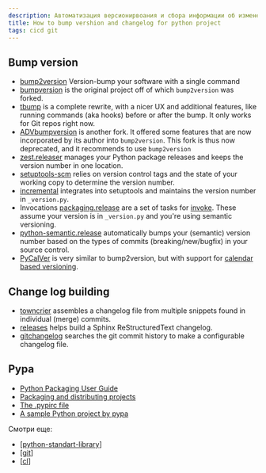 ```yaml
---
description: Автоматизация версионирвоания и сбора информации об измененеиях
title: How to bump vershion and changelog for python project
tags: cicd git
---
```

## Bump version

- [bump2version](https://github.com/c4urself/bump2version) Version-bump your software with a single command
- [bumpversion](https://pypi.org/project/bumpversion/) is the original project off of which `bump2version` was forked.
- [tbump](https://github.com/tankerhq/tbump) is a complete rewrite, with a nicer UX and additional features, like running commands (aka hooks) before or after the bump. It only works for Git repos right now.
- [ADVbumpversion](https://github.com/andrivet/advbumpversion) is another fork. It offered some features that are now incorporated by its author into `bump2version`.   This fork is thus now deprecated, and it recommends to use `bump2version`
- [zest.releaser](https://pypi.org/project/zest.releaser/) manages your Python package releases and keeps the version number in one location.
- [setuptools-scm](https://pypi.org/project/setuptools-scm/) relies on version control tags and the state of your working copy to determine the version number.
- [incremental](https://pypi.org/project/incremental/) integrates into setuptools and maintains the version number in `_version.py`.
- Invocations [packaging.release](https://invocations.readthedocs.io/en/latest/) are a set of tasks for [invoke](https://www.pyinvoke.org/). These assume your version is in `_version.py` and you're using semantic versioning.
- [python-semantic.release](https://github.com/relekang/python-semantic-release) automatically bumps your (semantic) version number based on the  types of commits (breaking/new/bugfix) in your source control.
- [PyCalVer](https://gitlab.com/mbarkhau/pycalver) is very similar to bump2version, but with support for [calendar based versioning](https://calver.org/).

## Change log building

- [towncrier](https://pypi.org/project/towncrier/) assembles a changelog file from multiple snippets found in individual (merge) commits.
- [releases](https://pypi.org/project/releases/) helps build a Sphinx ReStructuredText changelog.
- [gitchangelog](https://pypi.org/project/gitchangelog/) searches the git commit history to make a configurable changelog file.

## Pypa

- [Python Packaging User Guide](https://packaging.python.org/en/latest/)
- [Packaging and distributing projects](https://packaging.python.org/en/latest/guides/distributing-packages-using-setuptools/)
- [The .pypirc file](https://packaging.python.org/en/latest/specifications/pypirc/#pypirc)
- [A sample Python project by pypa](https://github.com/pypa/sampleproject)

Смотри еще:

- [[python-standart-library]]
- [[git]]
- [[cl]]

[//begin]: # "Autogenerated link references for markdown compatibility"
[python-standart-library]: ../lists/python-standart-library "Стандартная библиотека python и полезные ресурсы"
[git]: ../lists/git "Git"
[cl]: cl "ci/cd - непрервыная интеграция"
[//end]: # "Autogenerated link references"